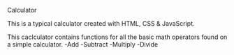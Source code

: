Calculator

This is a typical calculator created with HTML, CSS & JavaScript.

This caclculator contains functions for all the basic math operators found on a simple calculator.
 -Add
 -Subtract
 -Multiply
 -Divide


 